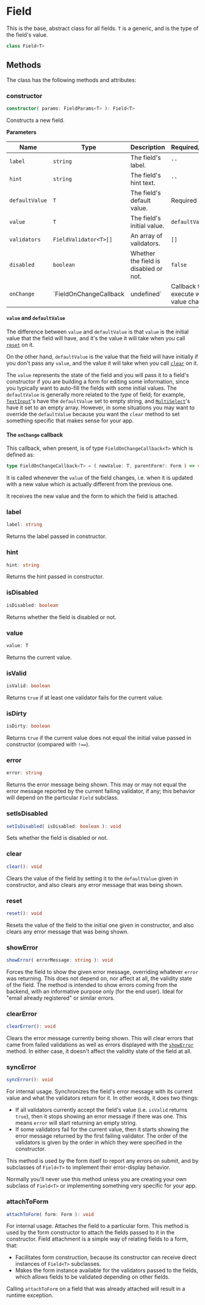 # Field

This is the base, abstract class for all fields. `T` is a generic, and is the type of the field's value.

```ts
class Field<T>
```

## Methods

The class has the following methods and attributes:

### constructor

```ts
constructor( params: FieldParams<T> ): Field<T>
```

Constructs a new field.

**Parameters**

| Name | Type | Description | Required/Default |
| ---- | ---- | ----------- | ---------------------- | 
| `label` | `string` | The field's label. | `''` |
| `hint` | `string` | The field's hint text. | `''` |
| `defaultValue` | `T` | The field's default value. | Required |
| `value` | `T` | The field's initial value. | `defaultValue` |
| `validators` | `FieldValidator<T>[]` | An array of validators. | `[]` |
| `disabled` | `boolean` | Whether the field is disabled or not. | `false` |
| `onChange` | `FieldOnChangeCallback<T> | undefined` | Callback to execute when value changes. | `undefined` |

#### `value` and `defaultValue`

The difference between `value` and `defaultValue` is that `value` is the initial value that the field will have, and it's the value it will take when you call [`reset`](#reset) on it.

On the other hand, `defaultValue` is the value that the field will have initially if you don't pass any `value`, and the value it will take when you call [`clear`](#clear) on it.

The `value` represents the state of the field and you will pass it to a field's constructor if you are building a form for editing some information, since you typically want to auto-fill the fields with some initial values. The `defaultValue` is generally more related to the *type* of field; for example, [`TextInput`](TextInput.md)'s have the `defaultValue` set to empty string, and [`MultiSelect`](multiSelect.md)'s have it set to an empty array. However, in some situations you may want to override the `defaultValue` because you want the `clear` method to set something specific that makes sense for your app.

#### The `onChange` callback

This callback, when present, is of type `FieldOnChangeCallback<T>` which is defined as:

```ts
type FieldOnChangeCallback<T> = ( newValue: T, parentForm?: Form ) => void;
```

It is called whenever the `value` of the field changes, i.e. when it is updated with a new value which is actually different from the previous one.

It receives the new value and the form to which the field is attached.

### label

```ts
label: string
```

Returns the label passed in constructor.

### hint

```ts
hint: string
```

Returns the hint passed in constructor.

### isDisabled

```ts
isDisabled: boolean
```

Returns whether the field is disabled or not.

### value

```ts
value: T
```

Returns the current value.

### isValid

```ts
isValid: boolean
```

Returns `true` if at least one validator fails for the current value.

### isDirty

```ts
isDirty: boolean
```

Returns `true` if the current value does not equal the initial value passed in constructor (compared with `!==`).

### error

```ts
error: string
```

Returns the error message being shown. This may or may not equal the error message reported by the current failing validator, if any; this behavior will depend on the particular `Field` subclass.

### setIsDisabled

```ts
setIsDisabled( isDisabled: boolean ): void
```

Sets whether the field is disabled or not.

### clear

```ts
clear(): void
```

Clears the value of the field by setting it to the `defaultValue` given in constructor, and also clears any error message that was being shown.

### reset

```ts
reset(): void
```

Resets the value of the field to the initial one given in constructor, and also clears any error message that was being shown.

### showError

```ts
showError( errorMessage: string ): void
```

Forces the field to show the given error message, overriding whatever `error` was returning. This does not depend on, nor affect at all, the validity state of the field. The method is intended to show errors coming from the backend, with an informative purpose only (for the end user). Ideal for "email already registered" or similar errors.

### clearError

```ts
clearError(): void
```

Clears the error message currently being shown. This will clear errors that came from failed validations as well as errors displayed with the [`showError`](#showError) method. In either case, it doesn't affect the validity state of the field at all.

### syncError

```ts
syncError(): void
```

For internal usage. Synchronizes the field's error message with its current value and what the validators return for it. In other words, it does two things:
- If all validators currently accept the field's value (i.e. `isValid` returns `true`), then it stops showing an error message if there was one. This means `error` will start returning an empty string.
- If some validators fail for the current value, then it starts showing the error message returned by the first failing validator. The order of the validators is given by the order in which they were specified in the constructor.

This method is used by the form itself to report any errors on submit, and by subclasses of `Field<T>` to implement their error-display behavior.

Normally you'll never use this method unless you are creating your own subclass of `Field<T>` or implementing something very specific for your app.

### attachToForm

```ts
attachToForm( form: Form ): void
```

For internal usage. Attaches the field to a particular form. This method is used by the form constructor to attach the fields passed to it in the constructor. Field attachment is a simple way of relating fields to a form, that:
- Facilitates form construction, because its constructor can receive direct instances of `Field<T>` subclasses.
- Makes the form instance available for the validators passed to the fields, which allows fields to be validated depending on other fields.

Calling `attachToForm` on a field that was already attached will result in a runtime exception.
